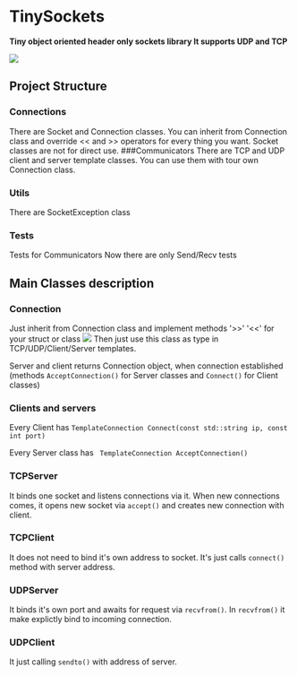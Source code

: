 # TinySockets
**Tiny object oriented header only sockets library
It supports UDP and TCP**

![](https://habrastorage.org/files/858/6a0/e83/8586a0e83c0c49d6936f2c0b2785c2ac.png)

## Project Structure
### Connections
There are Socket and Connection classes.
You can inherit from Connection class and override << and >> operators for every thing you want.
Socket classes are not for direct use.
###Communicators
There are TCP and UDP client and server template classes.
You can use them with tour own Connection class.
### Utils
There are SocketException class
### Tests
Tests for Communicators
Now there are only Send/Recv tests


## Main Classes description
### Connection
Just inherit from Connection class and implement methods '>>' '<<' for your struct or class
![](https://habrastorage.org/files/619/2dc/2b4/6192dc2b4731432daf15a04ed318997d.png)
Then just use this class as type in TCP/UDP/Client/Server templates.

Server and client returns Connection object, when connection established
(methods `AcceptConnection()` for Server classes and `Connect()` for Client classes)


### Clients and servers
Every Client has
`TemplateConnection Connect(const std::string ip, const int port)`

Every Server class has
` TemplateConnection AcceptConnection()`

### TCPServer
It binds one socket and listens connections via it.
When new connections comes, it opens new socket via `accept()`
and creates new connection with client.

### TCPClient
It does not need to bind it's own address to socket.
It's just calls `connect()` method with server address.

### UDPServer
It binds it's own port and awaits for request via `recvfrom()`.
In `recvfrom()` it make explictly bind to incoming connection.


### UDPClient
It just calling `sendto()` with address of server.


